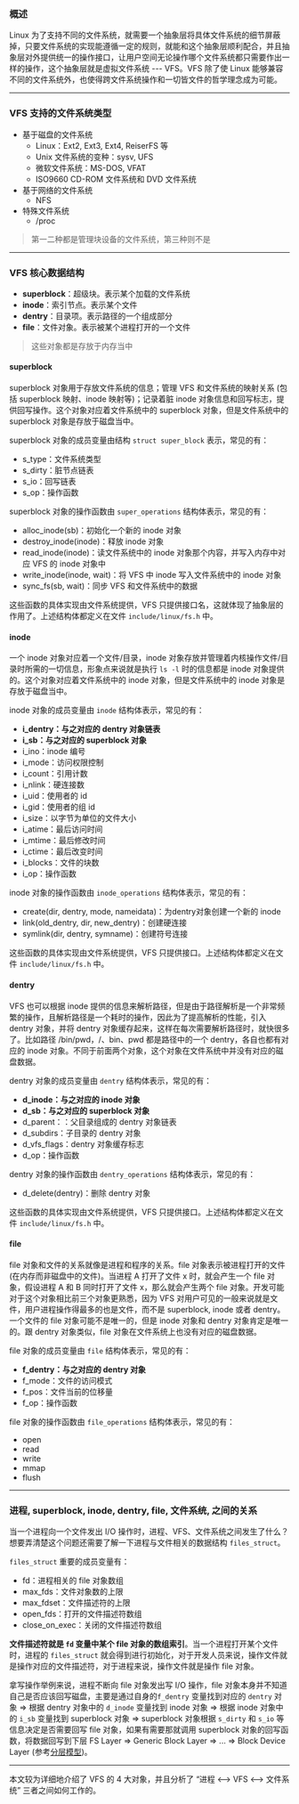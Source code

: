 ### 概述

Linux 为了支持不同的文件系统，就需要一个抽象层将具体文件系统的细节屏蔽掉，只要文件系统的实现能遵循一定的规则，就能和这个抽象层顺利配合，并且抽象层对外提供统一的操作接口，让用户空间无论操作哪个文件系统都只需要作出一样的操作，这个抽象层就是虚拟文件系统 --- VFS。VFS 除了使 Linux 能够兼容不同的文件系统外，也使得跨文件系统操作和一切皆文件的哲学理念成为可能。

---

### VFS 支持的文件系统类型

- 基于磁盘的文件系统
  - Linux：Ext2, Ext3, Ext4, ReiserFS 等
  - Unix 文件系统的变种：sysv, UFS
  - 微软文件系统：MS-DOS, VFAT
  - ISO9660 CD-ROM 文件系统和 DVD 文件系统
- 基于网络的文件系统
  - NFS
- 特殊文件系统
  - /proc

> 第一二种都是管理块设备的文件系统，第三种则不是

---

### VFS 核心数据结构

- **superblock**：超级块。表示某个加载的文件系统
- **inode**：索引节点。表示某个文件
- **dentry**：目录项。表示路径的一个组成部分
- **file**：文件对象。表示被某个进程打开的一个文件

> 这些对象都是存放于内存当中

#### superblock

superblock 对象用于存放文件系统的信息；管理 VFS 和文件系统的映射关系 (包括 superblock 映射、inode 映射等)；记录着脏 inode 对象信息和回写标志，提供回写操作。这个对象对应着文件系统中的 superblock 对象，但是文件系统中的 superblock 对象是存放于磁盘当中。

superblock 对象的成员变量由结构 `struct super_block` 表示，常见的有：

- s_type：文件系统类型
- s_dirty：脏节点链表
- s_io：回写链表
- s_op：操作函数

superblock 对象的操作函数由 `super_operations` 结构体表示，常见的有：

- alloc_inode(sb)：初始化一个新的 inode 对象
- destroy_inode(inode)：释放 inode 对象
- read_inode(inode)：读文件系统中的 inode 对象那个内容，并写入内存中对应 VFS 的 inode 对象中
- write_inode(inode, wait)：将 VFS 中 inode 写入文件系统中的 inode 对象
- sync_fs(sb, wait)：同步 VFS 和文件系统中的数据

这些函数的具体实现由文件系统提供，VFS 只提供接口名，这就体现了抽象层的作用了。上述结构体都定义在文件 `include/linux/fs.h` 中。

#### inode

一个 inode 对象对应着一个文件/目录，inode 对象存放并管理着内核操作文件/目录时所需的一切信息，形象点来说就是执行 `ls -l` 时的信息都是 inode 对象提供的。这个对象对应着文件系统中的 inode 对象，但是文件系统中的 inode 对象是存放于磁盘当中。

inode 对象的成员变量由 `inode` 结构体表示，常见的有：

- **i_dentry：与之对应的 dentry 对象链表**
- **i_sb：与之对应的 superblock 对象**
- i_ino：inode 编号
- i_mode：访问权限控制
- i_count：引用计数
- i_nlink：硬连接数
- i_uid：使用者的 id
- i_gid：使用者的组 id
- i_size：以字节为单位的文件大小
- i_atime：最后访问时间
- i_mtime：最后修改时间
- i_ctime：最后改变时间
- i_blocks：文件的块数
- i_op：操作函数

inode 对象的操作函数由 `inode_operations` 结构体表示，常见的有：

- create(dir, dentry, mode, nameidata)：为dentry对象创建一个新的 inode
- link(old_dentry, dir, new_dentry)：创建硬连接
- symlink(dir, dentry, symname)：创建符号连接

这些函数的具体实现由文件系统提供，VFS 只提供接口。上述结构体都定义在文件 `include/linux/fs.h` 中。

#### dentry

VFS 也可以根据 inode 提供的信息来解析路径，但是由于路径解析是一个非常频繁的操作，且解析路径是一个耗时的操作，因此为了提高解析的性能，引入 dentry 对象，并将 dentry 对象缓存起来，这样在每次需要解析路径时，就快很多了。比如路径 /bin/pwd，/、bin、pwd 都是路径中的一个 dentry，各自也都有对应的 inode 对象。不同于前面两个对象，这个对象在文件系统中并没有对应的磁盘数据。

dentry 对象的成员变量由 `dentry` 结构体表示，常见的有：

- **d_inode：与之对应的 inode 对象**
- **d_sb：与之对应的 superblock 对象**
- d_parent：：父目录组成的 dentry 对象链表
- d_subdirs：子目录的 dentry 对象
- d_vfs_flags：dentry 对象缓存标志
- d_op：操作函数

dentry 对象的操作函数由 `dentry_operations` 结构体表示，常见的有：

- d_delete(dentry)：删除 dentry 对象

这些函数的具体实现由文件系统提供，VFS 只提供接口。上述结构体都定义在文件 `include/linux/fs.h` 中。

#### file

file 对象和文件的关系就像是进程和程序的关系。file 对象表示被进程打开的文件 (在内存而非磁盘中的文件)。当进程 A 打开了文件 x 时，就会产生一个 file 对象，假设进程 A 和 B 同时打开了文件 x，那么就会产生两个 file 对象。开发可能对于这个对象相比前三个对象更熟悉，因为 VFS 对用户可见的一般来说就是文件，用户进程操作得最多的也是文件，而不是 superblock, inode 或者 dentry。一个文件的 file 对象可能不是唯一的，但是 inode 对象和 dentry 对象肯定是唯一的。跟 dentry 对象类似，file 对象在文件系统上也没有对应的磁盘数据。

file 对象的成员变量由 `file` 结构体表示，常见的有：

- **f_dentry：与之对应的 dentry 对象**
- f_mode：文件的访问模式
- f_pos：文件当前的位移量
- f_op：操作函数

file 对象的操作函数由 `file_operations` 结构体表示，常见的有：

- open
- read
- write
- mmap
- flush

---

### 进程, superblock, inode, dentry, file, 文件系统, 之间的关系

当一个进程向一个文件发出 I/O 操作时，进程、VFS、文件系统之间发生了什么？想要弄清楚这个问题还需要了解一下进程与文件相关的数据结构 `files_struct`。

`files_struct` 重要的成员变量有：

- fd：进程相关的 file 对象数组
- max_fds：文件对象数的上限
- max_fdset：文件描述符的上限
- open_fds：打开的文件描述符数组
- close_on_exec：关闭的文件描述符数组

**文件描述符就是 `fd` 变量中某个 file 对象的数组索引**。当一个进程打开某个文件时，进程的 `files_struct` 就会得到进行初始化，对于开发人员来说，操作文件就是操作对应的文件描述符，对于进程来说，操作文件就是操作 file 对象。

拿写操作举例来说，进程不断向 file 对象发出写 I/O 操作，file 对象本身并不知道自己是否应该回写磁盘，主要是通过自身的`f_dentry` 变量找到对应的 `dentry` 对象 => 根据 dentry 对象中的 `d_inode` 变量找到 inode 对象 => 根据 inode 对象中的 `i_sb` 变量找到 superblock 对象 => superblock 对象根据 `s_dirty` 和 `s_io` 等信息决定是否需要回写 file 对象，如果有需要那就调用 superblock 对象的回写函数，将数据回写到下层 FS Layer => Generic Block Layer => ... => Block Device Layer (参考[分层模型](https://raw.githubusercontent.com/hsxhr-10/picture/master/%E5%9D%97%E8%AE%BE%E5%A4%87%E5%88%86%E5%B1%82%E5%9B%BE2.jpg))。

---

本文较为详细地介绍了 VFS 的 4 大对象，并且分析了 “进程 <--> VFS <--> 文件系统” 三者之间如何工作的。
